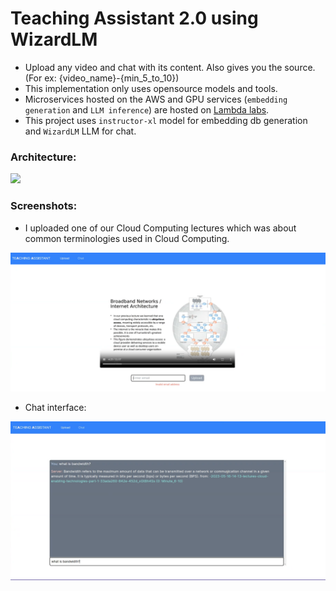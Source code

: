 # Teaching Assistant 2.0 using WizardLM 

- Upload any video and chat with its content. Also gives you the source. (For ex: {video_name}-{min_5_to_10})
- This implementation only uses opensource models and tools.
- Microservices hosted on the AWS and GPU services (`embedding generation` and `LLM inference`) are hosted on [Lambda labs](https://lambdalabs.com).
- This project uses `instructor-xl` model for embedding db generation and `WizardLM` LLM for chat.

### Architecture:

![](Architecture.png)

### Screenshots:

- I uploaded one of our Cloud Computing lectures which was about common terminologies used in Cloud Computing.

![](screenshots/upload_video_screen.png)

- Chat interface:

![](screenshots/chat_interface.png)
